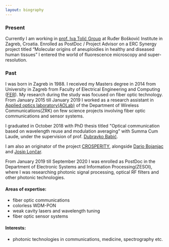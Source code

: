 ```yaml
---
layout: biography
---
```




### Present

Currently I am working in [prof. Iva Tolić Group](http://tolic.irb.hr) at Ruđer Bošković Institute in Zagreb, Croatia.
Enrolled as PostDoc / Project Advisor on a ERC Synergy project titled “Molecular origins of aneuploidies in healthy and diseased human tissues” I entered the world of fluorescence microscopy and super-resolution.
 

### Past

I was born in Zagreb in 1988. I received my Masters degree in 2014 from University in Zagreb from Faculty of Electrical Engineering and Computing ([FER](https://www.fer.unizg.hr)). My research during the study was focused on fiber optic technology. From January 2015 till January 2019 I worked as a research assistant in [Applied optics laboratory(AOLab)](https://aolab.fer.hr) of the Department of Wireless Communications(ZRK) on few science projects involving fiber optic communications and sensor systems.

I graduated in October 2018 with PhD thesis titled "Optical communication based on wavelength reuse and modulation averaging" with Summa Cum Laude, under the supervision of prof. [Dubravko Babić](https://aolab.fer.hr/aolab/people/dubravko_babic).

I am also an originator of the project [CROSPERITY](https://www.fer.unizg.hr/zkist/FERSAT/pocetak), alongside [Dario Bojanjac](https://www.fer.unizg.hr/zkist/djelatnici/dario_bojanjac) and [Josip Lončar](https://www.fer.unizg.hr/zkist/djelatnici/josip_loncar).

From January 2019 till September 2020 I was enrolled as PostDoc in the Department of Electronic Systems and Information Processing(ZESOI), where I was researching photonic signal processing, optical RF filters and other photonic technologies.


#### Areas of expertise:

*   fiber optic communications
*   colorless WDM-PON
*   weak cavity lasers and wavelength tuning
*   fiber optic sensor systems

#### Interests:

*   photonic technologies in communications, medicine, spectrography etc.


